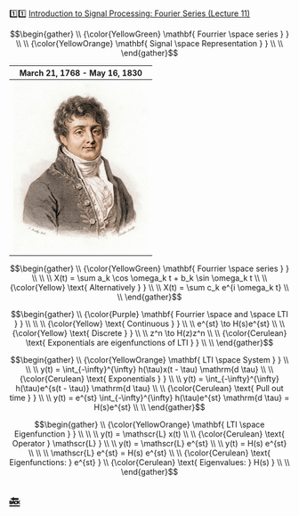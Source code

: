 :one::one: [Introduction to Signal Processing: Fourier Series (Lecture 11)](https://youtu.be/eXC-_ny9J-Y)

```math
\begin{gather}
   \\
   {\color{YellowGreen} \mathbf{ Fourrier \space series  } } \\
    \\
   {\color{YellowOrange} \mathbf{ Signal \space Representation  } } \\
    \\
\end{gather}
```
|  March 21, 1768 - May 16, 1830 |
|-|
| <img src=images/fourrier.jpeg width='' height='' > </img> |

```math
\begin{gather}
   \\
   {\color{YellowGreen} \mathbf{ Fourrier \space series  } } \\
    \\
    \\
   X(t) = \sum a_k \cos \omega_k t + b_k \sin \omega_k t \\
    \\
   {\color{Yellow} \text{ Alternatively  } } \\
    \\
    X(t) = \sum c_k e^{i \omega_k t} \\
    \\
\end{gather}
```

```math
\begin{gather}
   \\
   {\color{Purple} \mathbf{ Fourrier \space and \space LTI  } } \\
    \\
    \\
   {\color{Yellow} \text{ Continuous  } } \\
    \\
   e^{st} \to H(s)e^{st} \\
    \\
   {\color{Yellow} \text{ Discrete  } } \\
    \\
   z^n \to H(z)z^n \\
    \\
   {\color{Cerulean} \text{ Exponentials are eigenfunctions of LTI  } } \\
    \\
\end{gather}
```

```math
\begin{gather}
   \\
   {\color{YellowOrange} \mathbf{ LTI \space System  } } \\
    \\
    \\
   y(t) = \int_{-\infty}^{\infty} h(\tau)x(t - \tau) \mathrm{d \tau} \\
    \\
   {\color{Cerulean} \text{ Exponentials  } } \\
    \\
   y(t) = \int_{-\infty}^{\infty} h(\tau)e^{s(t - \tau)} \mathrm{d \tau} \\
    \\
   {\color{Cerulean} \text{ Pull out time  } } \\
    \\
   y(t) = e^{st} \int_{-\infty}^{\infty} h(\tau)e^{st} \mathrm{d \tau} = H(s)e^{st} \\
    \\
\end{gather}
```

```math
\begin{gather}
   \\
   {\color{YellowOrange} \mathbf{ LTI \space Eigenfunction  } } \\
    \\
    \\
   y(t) = \mathscr{L} x(t) \\
    \\
   {\color{Cerulean} \text{ Operator  } \mathscr{L} } \\
    \\
    y(t) = \mathscr{L} e^{st} \\
    \\
    y(t) = H(s) e^{st} \\
    \\
    \\
    \mathscr{L} e^{st} = H(s) e^{st} \\
    \\
   {\color{Cerulean} \text{ Eigenfunctions: } e^{st} } \\
   {\color{Cerulean} \text{ Eigenvalues: } H(s) } \\
    \\
\end{gather}
```

## [:back: ](../#round_pushpin-signal-processing-an-introduction)
